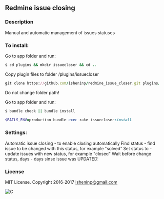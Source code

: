 ## Redmine issue closing

### Description

Manual and automatic management of issues statuses

### To install:

Go to app folder and run:

```ruby
$ cd plugins && mkdir issuecloser && cd ..
```

Copy plugin files to folder /plugins/issuecloser
```ruby
git clone https://github.com/isheninp/redmine_issue_closer.git plugins/issuecloser
```
Do not change folder path!

Go to app folder and run:
```ruby
$ bundle check || bundle install
	
$RAILS_ENV=production bundle exec rake issuecloser:install
```

### Settings:
Automatic issue closing - to enable closing automatically
Find status - find issue to be changed with this status, for example "solved"
Set status to  - update issues with new status, for example "closed"
Wait before change status, days -  days sinse issue was UPDATED!

### License
MIT License. Copyright 2016-2017 isheninp@gmail.com

![C](http://www.google-analytics.com/collect?v=1&t=pageview&tid=UA-93741657-1)

